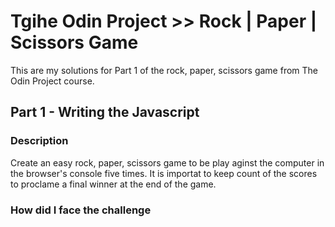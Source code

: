 # Tgihe Odin Project >> Rock | Paper | Scissors Game
This are my solutions for Part 1 of the rock, paper, scissors game from The Odin Project course.
## Part 1 - Writing the Javascript
### Description
Create an easy rock, paper, scissors game to be play aginst the computer in the browser's console five times. It is importat to keep count of the scores to proclame a final winner at the end of the game.

### How did I face the challenge
